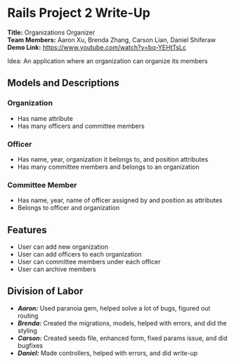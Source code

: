# Rails Project 2 Write-Up


**Title:** Organizations Organizer  
**Team Members:** Aaron Xu, Brenda Zhang, Carson Lian, Daniel Shiferaw  
**Demo Link:** https://www.youtube.com/watch?v=bq-YEHtTsLc  

Idea: An application where an organization can organize its members


## Models and Descriptions

### Organization
* Has name attribute
* Has many officers and committee members

### Officer
* Has name, year, organization it belongs to, and position attributes
* Has many committee members and belongs to an organization 

### Committee Member
* Has name, year, name of officer assigned by and position as attributes
* Belongs to officer and organization


## Features
* User can add new organization
* User can add officers to each organization
* User can committee members under each officer
* User can archive members


## Division of Labor
* ***Aaron:*** Used paranoia gem, helped solve a lot of bugs, figured out routing
* ***Brenda:*** Created the migrations, models, helped with errors, and did the styling
* ***Carson:*** Created seeds file, enhanced form, fixed params issue, and did bugfixes
* ***Daniel:*** Made controllers, helped with errors, and did write-up
